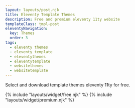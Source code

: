 ```yaml
---
layout: layouts/post.njk
title: Eleventy Template Themes
description: Free and premium eleventy 11ty website
templateClass: tmpl-post
eleventyNavigation:
  key: Themes
  order: 3
tags:
  - eleventy themes
  - eleventy template
  - eleventythemes
  - eleventytemplate
  - websitethemes
  - websitetemplate
---
```


Select and download template themes eleventy 11ty for free.

{% include "layouts/widget/free.njk" %}
{% include "layouts/widget/premium.njk" %}
